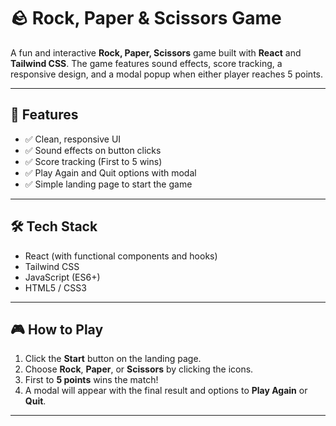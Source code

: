 # 🪨 Rock, Paper & Scissors Game

A fun and interactive **Rock, Paper, Scissors** game built with **React** and **Tailwind CSS**. The game features sound effects, score tracking, a responsive design, and a modal popup when either player reaches 5 points.

---

## 🚀 Features

- ✅ Clean, responsive UI
- ✅ Sound effects on button clicks
- ✅ Score tracking (First to 5 wins)
- ✅ Play Again and Quit options with modal
- ✅ Simple landing page to start the game

---

## 🛠 Tech Stack

- React (with functional components and hooks)
- Tailwind CSS
- JavaScript (ES6+)
- HTML5 / CSS3

---

## 🎮 How to Play

1. Click the **Start** button on the landing page.
2. Choose **Rock**, **Paper**, or **Scissors** by clicking the icons.
3. First to **5 points** wins the match!
4. A modal will appear with the final result and options to **Play Again** or **Quit**.

---